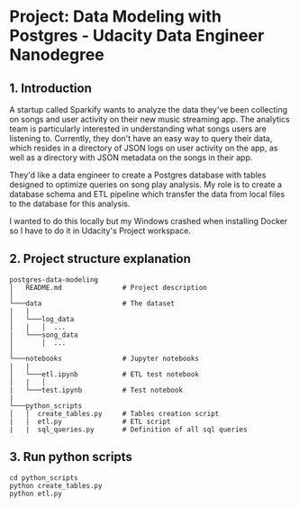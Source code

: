 # Project: Data Modeling with Postgres - Udacity Data Engineer Nanodegree

## 1. Introduction

A startup called Sparkify wants to analyze the data they've been collecting on songs and user activity on their new music streaming app. The analytics team is particularly interested in understanding what songs users are listening to. Currently, they don't have an easy way to query their data, which resides in a directory of JSON logs on user activity on the app, as well as a directory with JSON metadata on the songs in their app.

They'd like a data engineer to create a Postgres database with tables designed to optimize queries on song play analysis. My role is to create a database schema and ETL pipeline which transfer the data from local files to the database for this analysis.

I wanted to do this locally but my Windows crashed when installing Docker so I have to do it in Udacity's Project workspace.

## 2. Project structure explanation

```
postgres-data-modeling
│   README.md               # Project description
│
└───data                    # The dataset
|   |               
│   └───log_data             
│   |   │  ...
|   └───song_data
│       │  ...
│   
└───notebooks               # Jupyter notebooks
|   |               
│   └───etl.ipynb           # ETL test notebook
│   |   │        
|   └───test.ipynb          # Test notebook
|  
└───python_scripts
│   │  create_tables.py     # Tables creation script
|   |  etl.py               # ETL script
|   |  sql_queries.py       # Definition of all sql queries
```

## 3. Run python scripts

```
cd python_scripts
python create_tables.py
python etl.py
```